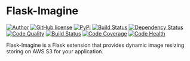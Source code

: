 Flask-Imagine
============

[![Author](https://img.shields.io/badge/author-Kronas-blue.svg)](https://github.com/kronas)
[![GitHub license](https://img.shields.io/badge/license-MIT-blue.svg)](https://raw.githubusercontent.com/kronas/Flask-Imagine/master/LICENSE)
[![PyPi](https://img.shields.io/badge/pypi-0.1.7-red.svg)](https://pypi.python.org/pypi/Flask-Imagine)
[![Build Status](https://travis-ci.org/kronas/Flask-Imagine.svg?branch=master)](https://travis-ci.org/kronas/Flask-Imagine)
[![Dependency Status](https://www.versioneye.com/user/projects/570249184ad143000f79e05b/badge.svg)](https://www.versioneye.com/user/projects/570249184ad143000f79e05b)
[![Code Quality](https://scrutinizer-ci.com/g/kronas/Flask-Imagine/badges/quality-score.png?b=master)](https://scrutinizer-ci.com/g/kronas/Flask-Imagine/?branch=master)
[![Build Status](https://scrutinizer-ci.com/g/kronas/Flask-Imagine/badges/build.png?b=master)](https://scrutinizer-ci.com/g/kronas/Flask-Imagine/build-status/master)
[![Code Coverage](https://scrutinizer-ci.com/g/kronas/Flask-Imagine/badges/coverage.png?b=master)](https://scrutinizer-ci.com/g/kronas/Flask-Imagine/?branch=master)
[![Code Health](https://landscape.io/github/kronas/Flask-Imagine/master/landscape.svg?style=flat)](https://landscape.io/github/kronas/Flask-Imagine/master)

Flask-Imagine is a Flask extension that provides dynamic image resizing storing on AWS S3 for your application.
